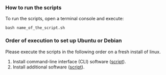
### How to run the scripts

To run the scripts, open a terminal console and execute:

```
bash name_of_the_script.sh
```

### Order of execution to set up Ubuntu or Debian

Please execute the scripts in the following order on a fresh install of linux.

1. Install command-line interface (CLI) software ([script](https://github.com/milq/scripts-ubuntu-debian/blob/master/install-cli-software.sh)).
2. Install additional software ([script](https://github.com/milq/scripts-ubuntu-debian/blob/master/install-additional-software.sh)).

